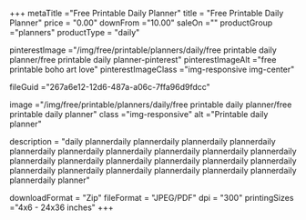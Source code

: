 +++
metaTitle ="Free Printable Daily Planner"
title = "Free Printable Daily Planner"
price = "0.00"
downFrom ="10.00"
saleOn =""
productGroup ="planners"
productType = "daily"

pinterestImage ="/img/free/printable/planners/daily/free printable daily planner/free printable daily planner-pinterest"
pinterestImageAlt ="free printable boho art love"
pinterestImageClass ="img-responsive img-center"

fileGuid ="267a6e12-12d6-487a-a06c-7ffa96d9fdcc"

image ="/img/free/printable/planners/daily/free printable daily planner/free printable daily planner"
class ="img-responsive"
alt ="Printable daily planner"

description = "daily plannerdaily plannerdaily plannerdaily plannerdaily plannerdaily plannerdaily plannerdaily plannerdaily plannerdaily plannerdaily plannerdaily plannerdaily plannerdaily plannerdaily plannerdaily plannerdaily plannerdaily plannerdaily plannerdaily plannerdaily plannerdaily plannerdaily plannerdaily planner"

downloadFormat = "Zip"
fileFormat = "JPEG/PDF"
dpi = "300"
printingSizes ="4x6 - 24x36 inches"
+++